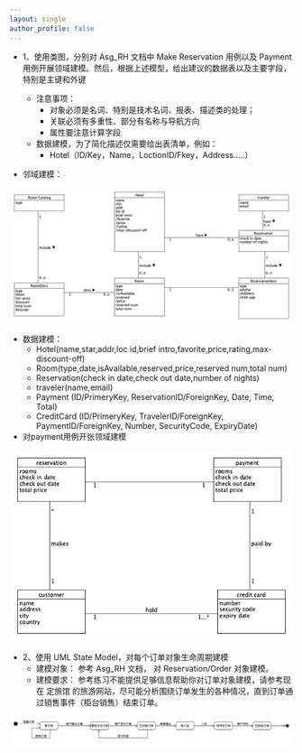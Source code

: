 ```yaml
---
layout: single
author_profile: false
---
```

- 1、使用类图，分别对 Asg_RH 文档中 Make Reservation 用例以及 Payment 用例开展领域建模。然后，根据上述模型，给出建议的数据表以及主要字段，特别是主键和外键
  - 注意事项：
    - 对象必须是名词、特别是技术名词、报表、描述类的处理；
    - 关联必须有多重性、部分有名称与导航方向
    - 属性要注意计算字段
  - 数据建模，为了简化描述仅需要给出表清单，例如：
    - Hotel（ID/Key，Name，LoctionID/Fkey，Address…..）

- 邻域建模：

![](pic\make_reservation.png)

- 数据建模：
  - Hotel(name,star,addr,loc id,brief intro,favorite,price,rating,max-discount-off)
  - Room(type,date,isAvailable,reserved,price,reserved num,total num)
  - Reservation(check in date,check out date,number of nights)
  - traveler(name,email)
  - Payment (ID/PrimeryKey, ReservationID/ForeignKey, Date, Time, Total)
  - CreditCard (ID/PrimeryKey, TravelerID/ForeignKey, PaymentID/ForeignKey, Number, SecurityCode, ExpiryDate)
- 对payment用例开张领域建模

![](pic\payment.png)

- 2、使用 UML State Model，对每个订单对象生命周期建模
  - 建模对象： 参考 Asg_RH 文档， 对 Reservation/Order 对象建模。
  - 建模要求： 参考练习不能提供足够信息帮助你对订单对象建模，请参考现在 定旅馆 的旅游网站，尽可能分析围绕订单发生的各种情况，直到订单通过销售事件（柜台销售）结束订单。

![](pic/order.png)

